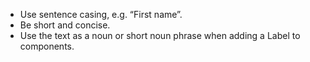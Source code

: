 - Use sentence casing, e.g. “First name”.
- Be short and concise.
- Use the text as a noun or short noun phrase when adding a Label to components.
